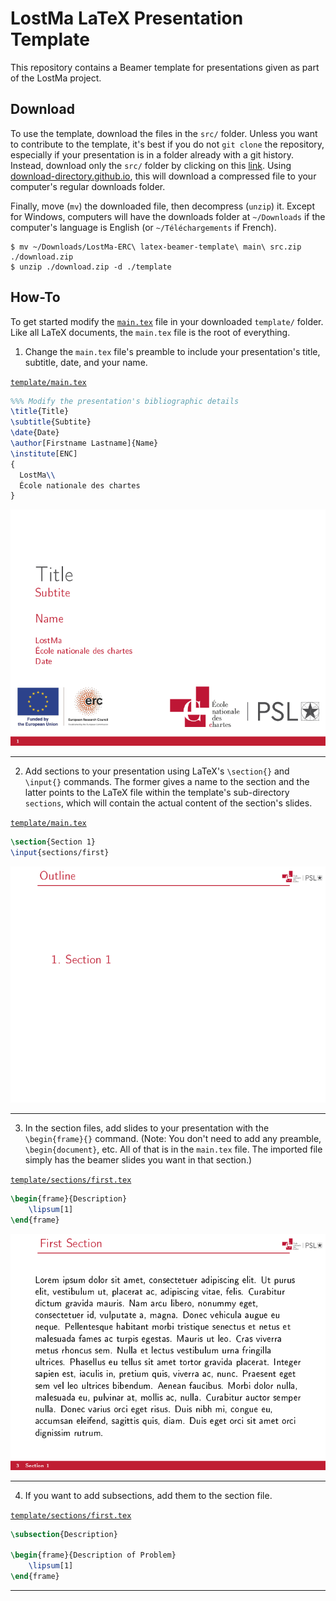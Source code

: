 # LostMa LaTeX Presentation Template

This repository contains a Beamer template for presentations given as part of the LostMa project.

## Download
To use the template, download the files in the `src/` folder. Unless you want to contribute to the template, it's best if you do not `git clone` the repository, especially if your presentation is in a folder already with a git history. Instead, download only the `src/` folder by clicking on this [link](https://download-directory.github.io/?url=https%3A%2F%2Fgithub.com%2FLostMa-ERC%2Flatex-beamer-template%2Ftree%2Fmain%2Fsrc). Using [download-directory.github.io](https://download-directory.github.io), this will download a compressed file to your computer's regular downloads folder.

Finally, move (`mv`) the downloaded file, then decompress (`unzip`) it. Except for Windows, computers will have the downloads folder at `~/Downloads` if the computer's language is English (or `~/Téléchargements` if French).

```shell
$ mv ~/Downloads/LostMa-ERC\ latex-beamer-template\ main\ src.zip ./download.zip
$ unzip ./download.zip -d ./template
```


## How-To
To get started modify the [`main.tex`](src/main.text) file in your downloaded `template/` folder. Like all LaTeX documents, the `main.tex` file is the root of everything.

1. Change the `main.tex` file's preamble to include your presentation's title, subtitle, date, and your name.

[`template/main.tex`](src/main.tex)

```latex
%%% Modify the presentation's bibliographic details
\title{Title}
\subtitle{Subtite}
\date{Date}
\author[Firstname Lastname]{Name}
\institute[ENC]
{
  LostMa\\
  École nationale des chartes
}
```

![title page](docs/title.png)

---

2. Add sections to your presentation using LaTeX's `\section{}` and `\input{}` commands. The former gives a name to the section and the latter points to the LaTeX file within the template's sub-directory `sections`, which will contain the actual content of the section's slides.

[`template/main.tex`](src/main.tex)
```latex
\section{Section 1}
\input{sections/first}
```

![outline](docs/outline.png)

---

3. In the section files, add slides to your presentation with the `\begin{frame}{}` command. (Note: You don't need to add any preamble, `\begin{document}`, etc. All of that is in the `main.tex` file. The imported file simply has the beamer slides you want in that section.)

[`template/sections/first.tex`](src/sections/first.tex)
```latex
\begin{frame}{Description}
    \lipsum[1]
\end{frame}
```

![section](docs/section.png)

---

4. If you want to add subsections, add them to the section file.

[`template/sections/first.tex`](src/sections/first.tex)
```latex
\subsection{Description}

\begin{frame}{Description of Problem}
    \lipsum[1]
\end{frame}
```
---
